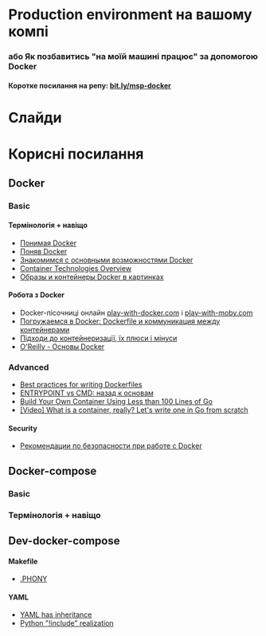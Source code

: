 # Production environment на вашому компі
### або Як позбавитись "на моїй машині працює" за допомогою Docker

#### Коротке посилання на репу: [bit.ly/msp-docker](http://bit.ly/msp-docker)


# Слайди


# Корисні посилання


## Docker

### Basic

#### Термінологія + навіщо

* [Понимая Docker](https://habrahabr.ru/post/253877/)
* [Поняв Docker](https://habrahabr.ru/post/277699/)
* [Знакомимся с основными возможностями Docker](https://xakep.ru/2015/06/01/docker-usage/)
* [Container Technologies Overview](https://dzone.com/articles/container-technologies-overview)
* [Образы и контейнеры Docker в картинках](https://habrahabr.ru/post/272145/)

#### Робота з Docker

* Docker-пісочниці онлайн [play-with-docker.com](http://play-with-docker.com) і [play-with-moby.com](http://play-with-moby.com/)
* [Погружаемся в Docker: Dockerfile и коммуникация между контейнерами](https://habrahabr.ru/company/infobox/blog/240623/)
* [Підходи до контейнеризації, їх плюси і мінуси](https://stackoverflow.com/questions/24928772/docker-how-to-dockerize-and-deploy-multiple-instances-of-a-lamp-application)
* [O'Reilly - Основы Docker](http://onreader.mdl.ru/UsingDocker/content/Ch04.html)


### Advanced

* [Best practices for writing Dockerfiles](https://docs.docker.com/engine/userguide/eng-image/dockerfile_best-practices/)
* [ENTRYPOINT vs CMD: назад к основам](https://habrahabr.ru/company/southbridge/blog/329138/)
* [Build Your Own Container Using Less than 100 Lines of Go](https://www.infoq.com/articles/build-a-container-golang)
* [[Video] What is a container, really? Let's write one in Go from scratch](https://www.youtube.com/watch?v=HPuvDm8IC-4)


#### Security

* [Рекомендации по безопасности при работе с Docker](https://habrahabr.ru/post/333402/[iz-pesochnitsy]-rekomendatsii-po-bezopasno/#ispolzuyte-privatnye-ili-doverennye-repozitorii-trusted-repositories)


## Docker-compose

### Basic

### Термінологія + навіщо




## Dev-docker-compose
#### Makefile
* [.PHONY](https://stackoverflow.com/questions/2145590/what-is-the-purpose-of-phony-in-a-makefile)

#### YAML
* [YAML has inheritance](https://stackoverflow.com/questions/14184971/more-complex-inheritance-in-yaml)
* [Python "!include" realization](https://stackoverflow.com/a/9577670/8477497)
